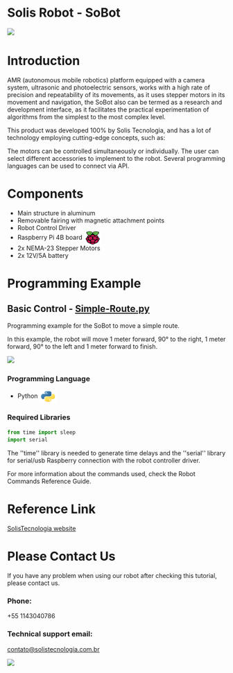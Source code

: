 # Solis Robot - SoBot
![](https://github.com/SolisTecnologia/SoBot-Simple-Route/blob/master/png/SoBotSingle.png)
# Introduction

AMR (autonomous mobile robotics) platform equipped with a camera system, ultrasonic and photoelectric sensors, works with a high rate of precision and repeatability of its movements, as it uses stepper motors in its movement and navigation, the SoBot also can be termed as a research and development interface, as it facilitates the practical experimentation of algorithms from the simplest to the most complex level.

This product was developed 100% by Solis Tecnologia, and has a lot of technology employing cutting-edge concepts, such as:

The motors can be controlled simultaneously or individually.
The user can select different accessories to implement to the robot.
Several programming languages can be used to connect via API.

# Components

* Main structure in aluminum
* Removable fairing with magnetic attachment points
* Robot Control Driver
* Raspberry Pi 4B board <img align="center" height="30" width="40" src="https://github.com/devicons/devicon/blob/master/icons/raspberrypi/raspberrypi-original.svg">
* 2x NEMA-23 Stepper Motors
* 2x 12V/5A battery

# Programming Example
## Basic Control - [Simple-Route.py](https://github.com/SolisTecnologia/SoBot-Simple-Route/blob/master/Simple-Route.py)
Programming example for the SoBot to move a simple route.

In this example, the robot will move 1 meter forward, 90° to the right, 1 meter forward, 90° to the left and 1 meter forward to finish.

![](https://github.com/SolisTecnologia/SoBot-Simple-Route/blob/master/png/Simple-route-course.png)

### Programming Language

* Python  <img align="center" height="30" width="40" src="https://raw.githubusercontent.com/devicons/devicon/master/icons/python/python-original.svg">

### Required Libraries

~~~python
from time import sleep
import serial
~~~

The ''time'' library is needed to generate time delays and the ''serial'' library for serial/usb Raspberry connection with the robot controller driver.



For more information about the commands used, check the Robot Commands Reference Guide.


# Reference Link
[SolisTecnologia website](https://www.solistecnologia.com.br/produtos/estacoes_sobot)

# Please Contact Us
If you have any problem when using our robot after checking this tutorial, please contact us.

### Phone:
+55 1143040786

### Technical support email: 
contato@solistecnologia.com.br

![](https://github.com/SolisTecnologia/SoBot-Simple-Route/blob/master/png/logo.png)
